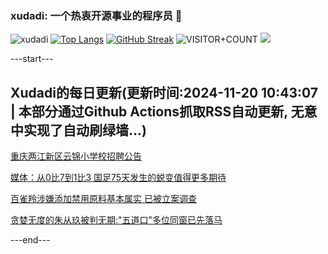 ### xudadi: 一个热衷开源事业的程序员 👋

![xudadi](https://github-readme-stats-git-masterorgs-github-readme-stats-team.vercel.app/api?username=xudadi)
[![Top Langs](https://github-readme-stats.vercel.app/api/top-langs/?username=xudadi)](https://github.com/anuraghazra/github-readme-stats)
[![GitHub Streak](https://streak-stats.demolab.com?user=xudadi&locale=zh_Hans)](https://git.io/streak-stats)
![VISITOR+COUNT](https://komarev.com/ghpvc/?username=xudadi&label=VISITOR+COUNT)
![](https://raw.githubusercontent.com/xudadi/xudadi/main/assets/github-contribution-grid-snake.svg)


---start---

## Xudadi的每日更新(更新时间:2024-11-20 10:43:07 | 本部分通过Github Actions抓取RSS自动更新, 无意中实现了自动刷绿墙...)

[重庆两江新区云锦小学校招聘公告](https://www.gongkaoleida.com/article/2199873)

[媒体：从0比7到1比3 国足75天发生的蜕变值得更多期待](https://m.163.com/news/article/JHE1V1UO0514R9P4.html)

[百雀羚涉嫌添加禁用原料基本属实 已被立案调查](https://m.163.com/news/article/JHE14QG90530JPVV.html)

[贪婪无度的朱从玖被判无期:"五道口"多位同窗已先落马](https://m.163.com/news/article/JHCNEO1805129QAF.html)

---end---
